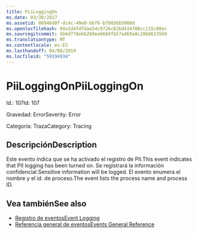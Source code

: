 ```yaml
---
title: PiiLoggingOn
ms.date: 03/30/2017
ms.assetid: 08940d0f-dc4c-49e0-b6f6-b70856b5060d
ms.openlocfilehash: 04a1d4fdfdae54c9726c62bd434f00cc115c80ec
ms.sourcegitcommit: 5b6d778ebb269ee6684fb57ad69a8c28b06235b9
ms.translationtype: MT
ms.contentlocale: es-ES
ms.lasthandoff: 04/08/2019
ms.locfileid: "59194934"
---
```

# <a name="piiloggingon"></a><span data-ttu-id="74dcb-102">PiiLoggingOn</span><span class="sxs-lookup"><span data-stu-id="74dcb-102">PiiLoggingOn</span></span>
<span data-ttu-id="74dcb-103">Id.: 107</span><span class="sxs-lookup"><span data-stu-id="74dcb-103">Id: 107</span></span>  
  
 <span data-ttu-id="74dcb-104">Gravedad: Error</span><span class="sxs-lookup"><span data-stu-id="74dcb-104">Severity: Error</span></span>  
  
 <span data-ttu-id="74dcb-105">Categoría: Traza</span><span class="sxs-lookup"><span data-stu-id="74dcb-105">Category: Tracing</span></span>  
  
## <a name="description"></a><span data-ttu-id="74dcb-106">Descripción</span><span class="sxs-lookup"><span data-stu-id="74dcb-106">Description</span></span>  
 <span data-ttu-id="74dcb-107">Este evento indica que se ha activado el registro de PII.</span><span class="sxs-lookup"><span data-stu-id="74dcb-107">This event indicates that PII logging has been turned on.</span></span> <span data-ttu-id="74dcb-108">Se registrará la información confidencial.</span><span class="sxs-lookup"><span data-stu-id="74dcb-108">Sensitive information will be logged.</span></span> <span data-ttu-id="74dcb-109">El evento enumera el nombre y el id. de proceso.</span><span class="sxs-lookup"><span data-stu-id="74dcb-109">The event lists the process name and process ID.</span></span>  
  
## <a name="see-also"></a><span data-ttu-id="74dcb-110">Vea también</span><span class="sxs-lookup"><span data-stu-id="74dcb-110">See also</span></span>

- [<span data-ttu-id="74dcb-111">Registro de eventos</span><span class="sxs-lookup"><span data-stu-id="74dcb-111">Event Logging</span></span>](../../../../../docs/framework/wcf/diagnostics/event-logging/index.md)
- [<span data-ttu-id="74dcb-112">Referencia general de eventos</span><span class="sxs-lookup"><span data-stu-id="74dcb-112">Events General Reference</span></span>](../../../../../docs/framework/wcf/diagnostics/event-logging/events-general-reference.md)

